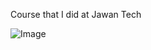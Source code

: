 Course that I did at Jawan Tech

![Image](https://github.com/user-attachments/assets/bdbb27f8-7fb0-4416-841c-2b18f3c63605)
